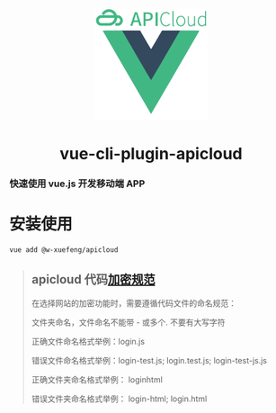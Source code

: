 

<div align="center">

  <img width="200" src="./generator/template/public/res/img/logo.png">

  <h1>vue-cli-plugin-apicloud</h1>  

</div>

### 快速使用 vue.js 开发移动端 APP


# 安装使用

```shell
vue add @w-xuefeng/apicloud
```

> ## apicloud 代码[加密规范](https://docs.apicloud.com/Dev-Guide/Code-Specification)
>
> 在选择网站的加密功能时，需要遵循代码文件的命名规范：
>
> 文件夹命名，文件命名不能带 - 或多个. 不要有大写字符
> 
> 正确文件命名格式举例：login.js
> 
> 错误文件命名格式举例：login-test.js; login.test.js; login-test-js.js
> 
> 正确文件夹命名格式举例： loginhtml
> 
> 错误文件夹命名格式举例： login-html; login.html

